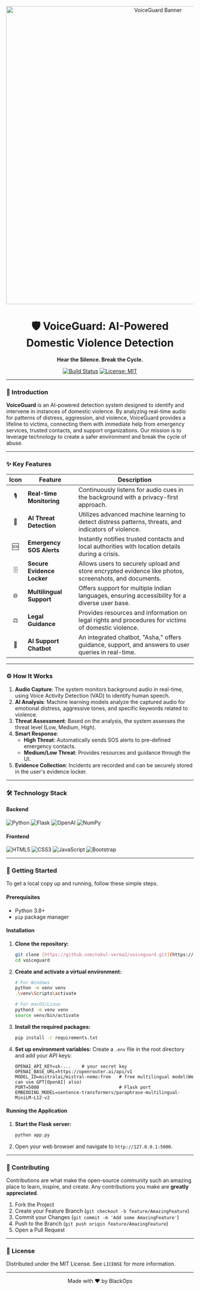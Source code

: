 <div align="center">
  <img src="https://user-images.githubusercontent.com/74038190/212284100-561aa493-3a90-436e-b215-362f3a1d6a27.gif" alt="VoiceGuard Banner" width="800"/>

  # 🛡️ VoiceGuard: AI-Powered Domestic Violence Detection

  **Hear the Silence. Break the Cycle.**

  [![Build Status](https://img.shields.io/badge/build-passing-brightgreen?style=for-the-badge&logo=githubactions)](https://github.com/nakul-verma2/voiceguard)
  [![License: MIT](https://img.shields.io/badge/License-MIT-yellow.svg?style=for-the-badge)](https://opensource.org/licenses/MIT)

</div>

---

### 📖 Introduction

**VoiceGuard** is an AI-powered detection system designed to identify and intervene in instances of domestic violence. By analyzing real-time audio for patterns of distress, aggression, and violence, VoiceGuard provides a lifeline to victims, connecting them with immediate help from emergency services, trusted contacts, and support organizations. Our mission is to leverage technology to create a safer environment and break the cycle of abuse.

---

### ✨ Key Features

| Icon | Feature                  | Description                                                                                             |
| :--: | ------------------------ | ------------------------------------------------------------------------------------------------------- |
| 🎙️   | **Real-time Monitoring** | Continuously listens for audio cues in the background with a privacy-first approach.                    |
| 🧠   | **AI Threat Detection** | Utilizes advanced machine learning to detect distress patterns, threats, and indicators of violence.    |
| 🆘   | **Emergency SOS Alerts** | Instantly notifies trusted contacts and local authorities with location details during a crisis.        |
| 🗄️   | **Secure Evidence Locker**| Allows users to securely upload and store encrypted evidence like photos, screenshots, and documents.    |
| 🌐   | **Multilingual Support** | Offers support for multiple Indian languages, ensuring accessibility for a diverse user base.             |
| ⚖️   | **Legal Guidance** | Provides resources and information on legal rights and procedures for victims of domestic violence.     |
| 🤖   | **AI Support Chatbot** | An integrated chatbot, "Asha," offers guidance, support, and answers to user queries in real-time.      |

---

### ⚙️ How It Works

1.  **Audio Capture**: The system monitors background audio in real-time, using Voice Activity Detection (VAD) to identify human speech.
2.  **AI Analysis**: Machine learning models analyze the captured audio for emotional distress, aggressive tones, and specific keywords related to violence.
3.  **Threat Assessment**: Based on the analysis, the system assesses the threat level (Low, Medium, High).
4.  **Smart Response**:
    * **High Threat**: Automatically sends SOS alerts to pre-defined emergency contacts.
    * **Medium/Low Threat**: Provides resources and guidance through the UI.
5.  **Evidence Collection**: Incidents are recorded and can be securely stored in the user's evidence locker.

---

### 🛠️ Technology Stack

#### Backend
![Python](https://img.shields.io/badge/Python-3776AB?style=for-the-badge&logo=python&logoColor=white)
![Flask](https://img.shields.io/badge/Flask-000000?style=for-the-badge&logo=flask&logoColor=white)
![OpenAI](https://img.shields.io/badge/OpenAI-412991?style=for-the-badge&logo=openai&logoColor=white)
![NumPy](https://img.shields.io/badge/NumPy-013243?style=for-the-badge&logo=numpy&logoColor=white)

#### Frontend
![HTML5](https://img.shields.io/badge/HTML5-E34F26?style=for-the-badge&logo=html5&logoColor=white)
![CSS3](https://img.shields.io/badge/CSS3-1572B6?style=for-the-badge&logo=css3&logoColor=white)
![JavaScript](https://img.shields.io/badge/JavaScript-F7DF1E?style=for-the-badge&logo=javascript&logoColor=black)
![Bootstrap](https://img.shields.io/badge/Bootstrap-563D7C?style=for-the-badge&logo=bootstrap&logoColor=white)

---

### 🚀 Getting Started

To get a local copy up and running, follow these simple steps.

#### Prerequisites

* Python 3.8+
* `pip` package manager

#### Installation

1.  **Clone the repository:**
    ```sh
    git clone [https://github.com/nakul-verma2/voiceguard.git](https://github.com/nakul-verma2/voiceguard.git)
    cd voiceguard
    ```

2.  **Create and activate a virtual environment:**
    ```sh
    # For Windows
    python -m venv venv
    .\venv\Scripts\activate

    # For macOS/Linux
    python3 -m venv venv
    source venv/bin/activate
    ```

3.  **Install the required packages:**
    ```sh
    pip install -r requirements.txt
    ```

4.  **Set up environment variables:**
    Create a `.env` file in the root directory and add your API keys:
    ```env
    OPENAI_API_KEY=sk-...    # your secret key
    OPENAI_BASE_URL=https://openrouter.ai/api/v1
    MODEL_ID=mistralai/mistral-nemo:free   # free multilingual model(We can use GPT[OpenAI] also)
    PORT=5000                              # Flask port
    EMBEDDING_MODEL=sentence-transformers/paraphrase-multilingual-MiniLM-L12-v2
    ```

#### Running the Application

1.  **Start the Flask server:**
    ```sh
    python app.py
    ```

2.  Open your web browser and navigate to `http://127.0.0.1:5000`.

---

### 🤝 Contributing

Contributions are what make the open-source community such an amazing place to learn, inspire, and create. Any contributions you make are **greatly appreciated**.

1.  Fork the Project
2.  Create your Feature Branch (`git checkout -b feature/AmazingFeature`)
3.  Commit your Changes (`git commit -m 'Add some AmazingFeature'`)
4.  Push to the Branch (`git push origin feature/AmazingFeature`)
5.  Open a Pull Request

---

### 📜 License

Distributed under the MIT License. See `LICENSE` for more information.

---

<div align="center">
  Made with ❤️ by BlackOps
</div>
